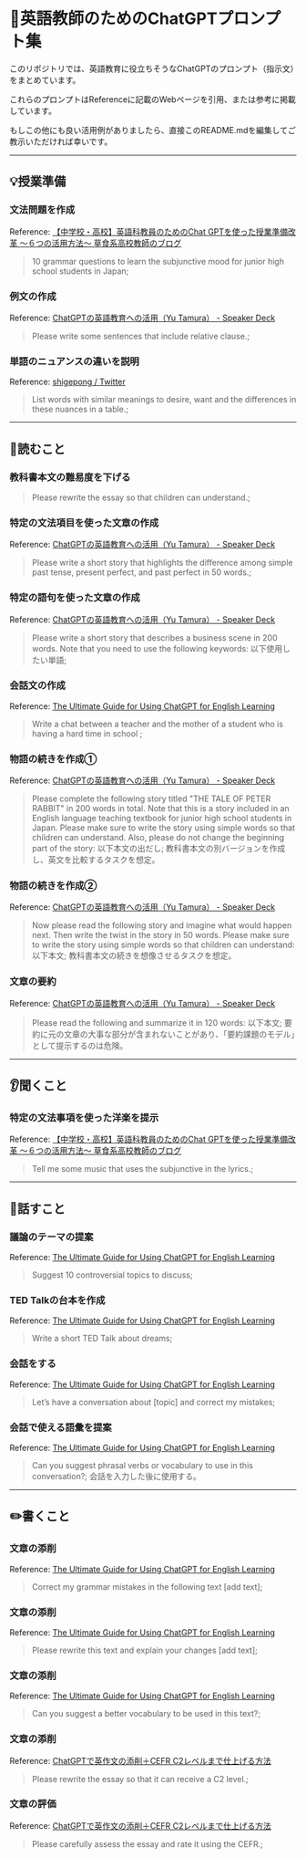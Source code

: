 # 🧠英語教師のためのChatGPTプロンプト集
このリポジトリでは、英語教育に役立ちそうなChatGPTのプロンプト（指示文）をまとめています。

これらのプロンプトはReferenceに記載のWebページを引用、または参考に掲載しています。

もしこの他にも良い活用例がありましたら、直接このREADME.mdを編集してご教示いただければ幸いです。

---
## 💡授業準備
### 文法問題を作成
Reference: [【中学校・高校】英語科教員のためのChat GPTを使った授業準備改革 〜６つの活用方法〜  草食系高校教師のブログ](https://mzsmtks.com/2023/03/10/chatgpt/)
> 10 grammar questions to learn the subjunctive mood for junior high school students in Japan;
 
### 例文の作成
Reference: [ChatGPTの英語教育への活用（Yu Tamura） - Speaker Deck](https://speakerdeck.com/tam07pb915/2023-02-25-chat-gpt-teaching-materials?slide=8)
> Please write some sentences that include relative clause.;
 
### 単語のニュアンスの違いを説明
Reference: [shigepong / Twitter](https://twitter.com/shigepong/status/1632227735568543744?s=20) 
> List words with similar meanings to desire, want and the differences in these nuances in a table.;

---
## 📕読むこと
### 教科書本文の難易度を下げる
> Please rewrite the essay so that children can understand.;
 
### 特定の文法項目を使った文章の作成
Reference: [ChatGPTの英語教育への活用（Yu Tamura） - Speaker Deck](https://speakerdeck.com/tam07pb915/2023-02-25-chat-gpt-teaching-materials?slide=8)
> Please write a short story that highlights the difference among simple past tense, present perfect, and past perfect in 50 words.;
 
### 特定の語句を使った文章の作成
Reference: [ChatGPTの英語教育への活用（Yu Tamura） - Speaker Deck](https://speakerdeck.com/tam07pb915/2023-02-25-chat-gpt-teaching-materials?slide=8)
> Please write a short story that describes a business scene in 200 words. Note that you need to use the following keywords: 以下使用したい単語;
 
### 会話文の作成
Reference: [The Ultimate Guide for Using ChatGPT for English Learning](https://hadarshemesh.com/magazine/chatgpt-for-learning-english/)
> Write a chat between a teacher and the mother of a student who is having a hard time in school ;
 
### 物語の続きを作成①
Reference: [ChatGPTの英語教育への活用（Yu Tamura） - Speaker Deck](https://speakerdeck.com/tam07pb915/2023-02-25-chat-gpt-teaching-materials?slide=8)
> Please complete the following story titled "THE TALE OF PETER RABBIT" in 200 words in total. Note that this is a story included in an English language teaching textbook for junior high school students in Japan. Please make sure to write the story using simple words so that children can understand. Also, please do not change the beginning part of the story: 以下本文の出だし;
教科書本文の別バージョンを作成し、英文を比較するタスクを想定。

### 物語の続きを作成②
Reference: [ChatGPTの英語教育への活用（Yu Tamura） - Speaker Deck](https://speakerdeck.com/tam07pb915/2023-02-25-chat-gpt-teaching-materials?slide=8)
> Now please read the following story and imagine what would happen next. Then write the twist in the story in 50 words. Please make sure to write the story using simple words so that children can understand: 以下本文;
教科書本文の続きを想像させるタスクを想定。

### 文章の要約
Reference: [ChatGPTの英語教育への活用（Yu Tamura） - Speaker Deck](https://speakerdeck.com/tam07pb915/2023-02-25-chat-gpt-teaching-materials?slide=8)
> Please read the following and summarize it in 120 words: 以下本文;
要約に元の文章の大事な部分が含まれないことがあり、「要約課題のモデル」として提示するのは危険。

---
## 👂聞くこと
### 特定の文法事項を使った洋楽を提示
Reference: [【中学校・高校】英語科教員のためのChat GPTを使った授業準備改革 〜６つの活用方法〜  草食系高校教師のブログ](https://mzsmtks.com/2023/03/10/chatgpt/)
> Tell me some music that uses the subjunctive in the lyrics.;

---
## 👄話すこと
### 議論のテーマの提案
Reference: [The Ultimate Guide for Using ChatGPT for English Learning](https://hadarshemesh.com/magazine/chatgpt-for-learning-english/)
> Suggest 10 controversial topics to discuss;
 
### TED Talkの台本を作成
Reference: [The Ultimate Guide for Using ChatGPT for English Learning](https://hadarshemesh.com/magazine/chatgpt-for-learning-english/)
> Write a short TED Talk about dreams;
 
### 会話をする
Reference: [The Ultimate Guide for Using ChatGPT for English Learning](https://hadarshemesh.com/magazine/chatgpt-for-learning-english/)
> Let’s have a conversation about [topic] and correct my mistakes;
 
### 会話で使える語彙を提案
Reference: [The Ultimate Guide for Using ChatGPT for English Learning](https://hadarshemesh.com/magazine/chatgpt-for-learning-english/)
> Can you suggest phrasal verbs or vocabulary to use in this conversation?;
会話を入力した後に使用する。

---
## ✏️書くこと
### 文章の添削
Reference: [The Ultimate Guide for Using ChatGPT for English Learning](https://hadarshemesh.com/magazine/chatgpt-for-learning-english/)
> Correct my grammar mistakes in the following text [add text];
 
### 文章の添削
Reference: [The Ultimate Guide for Using ChatGPT for English Learning](https://hadarshemesh.com/magazine/chatgpt-for-learning-english/)
> Please rewrite this text and explain your changes [add text];
 
### 文章の添削
Reference: [The Ultimate Guide for Using ChatGPT for English Learning](https://hadarshemesh.com/magazine/chatgpt-for-learning-english/)
> Can you suggest a better vocabulary to be used in this text?;
 
### 文章の添削
Reference: [ChatGPTで英作文の添削＋CEFR C2レベルまで仕上げる方法](https://note.com/sangmin/n/n67ed2214b740)
> Please rewrite the essay so that it can receive a C2 level.;
 
### 文章の評価
Reference: [ChatGPTで英作文の添削＋CEFR C2レベルまで仕上げる方法](https://note.com/sangmin/n/n67ed2214b741)
> Please carefully assess the essay and rate it using the CEFR.;
 

